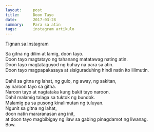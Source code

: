 ```yaml
---
layout:     post
title:      Doon Tayo
date:       2017-03-28
summary:    Para sa atin
tags:       instagram artikulo
---
```


<p><a href="https://www.instagram.com/p/BSFKUmkDXrm/?taken-by=semillastan">Tignan sa Instagram</a></p>

Sa gitna ng dilim at lamig, doon tayo.<br />
Doon tayo magtatayo ng tahanang matatawag nating atin.<br />
Doon tayo magtataguyod ng buhay na para sa atin. <br />
Doon tayo magpapakasaya at sisiguraduhing hindi natin ito lilimutin. <br />
<br />
Dahil sa gitna ng lahat, ng gulo, ng away, ng sakitan,<br /> 
ay naroon tayo sa gitna.<br /> 
Naroon tayo at nagtataka kung bakit tayo naroon.<br /> 
Dahil malamig talaga sa tuktok ng bundok.<br /> 
Malamig pa sa pusong kinalimutan ng tuluyan.<br /> 
Ngunit sa gitna ng lahat,<br /> 
doon natin mararanasan ang init,<br /> 
at doon tayo magbibigay ng ilaw sa gabing pinagdamot ng liwanag.<br /> 
Bow.